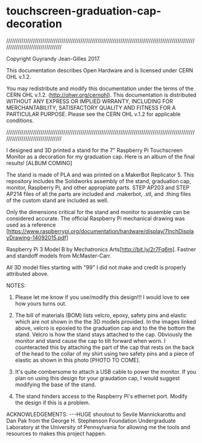 # touchscreen-graduation-cap-decoration
////////////////////////////////////////////////////////////////////////////////////////////////////////////////////////////////

Copyright Guyrandy Jean-Gilles 2017.

This documentation describes Open Hardware and is licensed under CERN OHL v.1.2.

You may redistribute and modify this documentation under the terms of the CERN OHL v.1.2. (http://ohwr.org/cernohl). This documentation is distributed WITHOUT ANY EXPRESS OR IMPLIED WRRANTY, INCLUDING FOR MERCHANTABILITY, SATISFACTORY QUALITY AND FITNESS FOR A PARTICULAR PURPOSE. Please see the CERN OHL v.1.2 for applicable conditions.

////////////////////////////////////////////////////////////////////////////////////////////////////////////////////////////////

I designed and 3D printed a stand for the 7" Raspberry Pi Touchscreen Monitor as a decoration for my graduation cap. Here is an album of the final results! [ALBUM COMING]

The stand is made of PLA and was printed on a MakerBot Replicator 5. This repository includes the Solidworks assembly of the stand, graduation cap, monitor, Raspberry Pi, and other appropiate parts. STEP AP203 and STEP AP214 files of all the parts are included and .makerbot, .stl, and .thing files of the custom stand are included as well.

Only the dimensions critical for the stand and monitor to assemble can be considered accurate. The official Raspberry Pi mechanical drawing was used as a reference [https://www.raspberrypi.org/documentation/hardware/display/7InchDisplayDrawing-14092015.pdf]

Raspberry Pi 3 Model B by Mechatronics Arts[http://bit.ly/2r7Fq6m]. Fastner and standoff models from McMaster-Carr.

All 3D model files starting with "99" I did not make and credit is properly attributed above.

NOTES:

1. Please let me know if you use/modify this design!!! I would love to see how yours turns out.

2. The bill of materials (BOM) lists velcro, epoxy, safety pins and elastic which are not shown in the the 3D models provided. In the images linked above, velcro is epoxied to the graduation cap and to the the bottom the stand. Velcro is how the stand stays attached to the cap. Obviously the monitor and stand cause the cap to tilt forward when worn. I counteracted this by attaching the part of the cap that rests on the back of the head to the collar of my shirt using two safety pins and a piece of elastic as shown in this photo [PHOTO TO COME].

3. It's quite combersome to attach a USB cable to power the monitor. If you plan on using this design for your graudation cap, I would suggest modifying the base of the stand.

4. The stand hinders access to the Raspberry Pi's ethernet port. Modify the design if this is a problem.

ACKNOWLEDGEMENTS:
---HUGE shoutout to Sevile Mannickarottu and Dan Pak from the George H. Stephenson Foundation Undergraduate Laboratory at the University of Pennsylvania for allowing me the tools and resources to makes this project happen.

